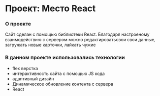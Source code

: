 # Проект: Место React

### О проекте
Сайт сделан с помощью библиотеки React.
Благодаря настроеному взаимодействию с сервером можно редактироватьсвои свои данные, загружать новые карточки, лайкать чужие

### В данном проекте использовались технологии
* flex верстка
* интерактивность сайта с помощью JS кода
* адаптивный дизайн
* Динамическое обновление контента с сервера
* React



